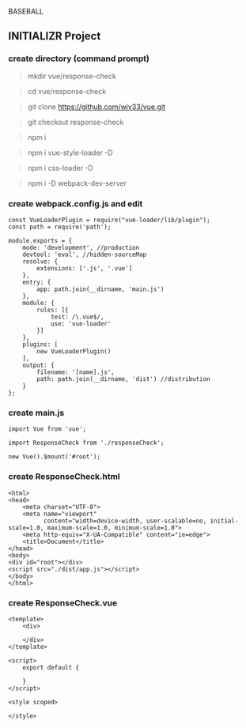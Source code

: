 BASEBALL

## INITIALIZR Project

### create directory (command prompt)
> mkdir vue/response-check

> cd vue/response-check

> git clone https://github.com/wiv33/vue.git

> git checkout response-check

> npm i

> npm i vue-style-loader -D

> npm i css-loader -D

> npm i -D webpack-dev-server


### create webpack.config.js and edit

```
const VueLoaderPlugin = require("vue-loader/lib/plugin");
const path = require('path');

module.exports = {
    mode: 'development', //production
    devtool: 'eval', //hidden-sourceMap
    resolve: {
        extensions: ['.js', '.vue']
    },
    entry: {
        app: path.join(__dirname, 'main.js')
    },
    module: {
        rules: [{
            test: /\.vue$/,
            use: 'vue-loader'
        }]
    },
    plugins: [
        new VueLoaderPlugin()
    ],
    output: {
        filename: '[name].js',
        path: path.join(__dirname, 'dist') //distribution
    }
};
```


### create main.js

```
import Vue from 'vue';

import ResponseCheck from './responseCheck';

new Vue().$mount('#root');
```

### create ResponseCheck.html

```
<html>
<head>
    <meta charset="UTF-8">
    <meta name="viewport"
          content="width=device-width, user-scalable=no, initial-scale=1.0, maximum-scale=1.0, minimum-scale=1.0">
    <meta http-equiv="X-UA-Compatible" content="ie=edge">
    <title>Document</title>
</head>
<body>
<div id="root"></div>
<script src="./dist/app.js"></script>
</body>
</html>
```

### create ResponseCheck.vue

```
<template>
    <div>

    </div>
</template>

<script>
    export default {

    }
</script>

<style scoped>

</style>
```
